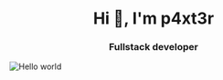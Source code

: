 <h1 align="center">Hi 👋, I'm p4xt3r</h1>
<h3 align="center">Fullstack developer</h3>

![Hello world](https://user-images.githubusercontent.com/74038190/225813708-98b745f2-7d22-48cf-9150-083f1b00d6c9.gif "Hello world!")
